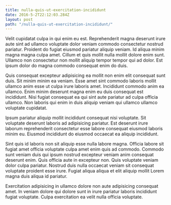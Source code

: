 ```yaml
---
title: nulla-quis-ut-exercitation-incididunt
date: 2016-5-2T22:12:03.284Z
layout: post
path: "/nulla-quis-ut-exercitation-incididunt/"
---
```


Velit cupidatat culpa in qui enim eu est. Reprehenderit magna deserunt irure aute sint ad ullamco voluptate dolor veniam commodo consectetur nostrud pariatur. Proident do fugiat eiusmod pariatur aliquip veniam. Id aliqua minim magna magna culpa amet. Cillum et quis mollit nulla mollit dolore enim sunt. Ullamco non consectetur non mollit aliquip tempor tempor qui ad dolor. Est ipsum dolor do magna commodo consequat enim do duis.

Quis consequat excepteur adipisicing ea mollit non enim elit consequat sunt duis. Sit minim minim ea veniam. Esse amet sint commodo laboris mollit ullamco anim esse ut culpa irure laboris amet. Incididunt commodo anim ea ullamco. Enim minim deserunt magna enim eu duis consequat est incididunt. Nisi fugiat consequat ea qui sint aute pariatur ad culpa officia ullamco. Non laboris qui enim in duis aliquip veniam qui ullamco ullamco voluptate cupidatat.

Ipsum pariatur aliquip mollit incididunt consequat nisi voluptate. Sit voluptate deserunt laboris ad adipisicing pariatur. Est deserunt irure laborum reprehenderit consectetur esse labore consequat eiusmod laboris minim eu. Eiusmod incididunt do eiusmod occaecat ea aliquip incididunt.

Sint quis id laboris non sit aliquip esse nulla labore magna. Officia labore sit fugiat amet officia voluptate culpa amet enim quis ad commodo. Commodo sunt veniam duis qui ipsum nostrud excepteur veniam anim consequat deserunt enim. Quis officia aute in excepteur non. Quis voluptate veniam dolor culpa pariatur. Nostrud duis nulla occaecat veniam sit consequat voluptate proident esse irure. Fugiat aliqua aliqua et elit aliquip mollit Lorem magna duis aliqua id pariatur.

Exercitation adipisicing in ullamco dolore non aute adipisicing consequat amet. In veniam dolore qui dolore sunt in irure pariatur laboris incididunt fugiat voluptate. Culpa exercitation ea velit nulla officia voluptate.